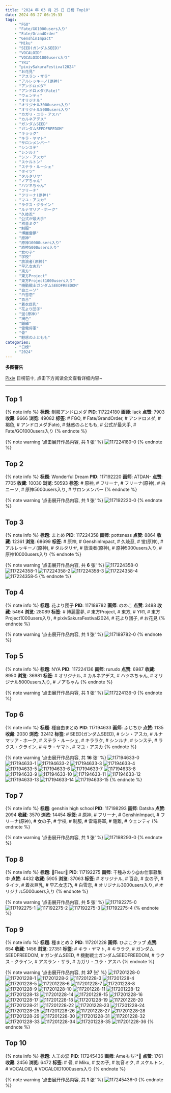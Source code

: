 ```yaml
---
title: "2024 年 03 月 25 日 日榜 Top10"
date: 2024-03-27 06:19:33
tags:
    - "FGO"
    - "Fate/GO1000users入り"
    - "Fate/GrandOrder"
    - "GenshinImpact"
    - "Miku"
    - "SEED(ガンダムSEED)"
    - "VOCALOID"
    - "VOCALOID1000users入り"
    - "YR1"
    - "pixivSakuraFestival2024"
    - "お花見"
    - "アスラン・ザラ"
    - "アルレッキーノ(原神)"
    - "アンドロメダ"
    - "アンドロメダ(Fate)"
    - "ウェンティ"
    - "オリジナル"
    - "オリジナル3000users入り"
    - "オリジナル5000users入り"
    - "カガリ・ユラ・アスハ"
    - "カルネアデス"
    - "ガンダムSEED"
    - "ガンダムSEEDFREEDOM"
    - "キララク"
    - "キラ・ヤマト"
    - "サロンメンバー"
    - "シンステ"
    - "シンルナ"
    - "シン・アスカ"
    - "スケルトン"
    - "ステラ・ルーシェ"
    - "タイツ"
    - "タルタリヤ"
    - "ノアちゃん"
    - "ハツネちゃん"
    - "フリーナ"
    - "フリーナ(原神)"
    - "マユ・アスカ"
    - "ラクス・クライン"
    - "ルナマリア・ホーク"
    - "久岐忍"
    - "公式が最大手"
    - "初音ミク"
    - "制服"
    - "博麗霊夢"
    - "原神"
    - "原神10000users入り"
    - "原神5000users入り"
    - "女の子"
    - "学校"
    - "放浪者(原神)"
    - "早乙女志乃"
    - "東方"
    - "東方Project"
    - "東方Project1000users入り"
    - "機動戦士ガンダムSEEDFREEDOM"
    - "白ニーソ"
    - "白雪恋"
    - "百合"
    - "着衣巨乳"
    - "花より団子"
    - "蛍(原神)"
    - "褐色"
    - "鍾離"
    - "雷電将軍"
    - "骨"
    - "魅惑のふともも"
categories:
    - "日榜"
    - "2024"
---
```


<i class="fa fa-triangle-exclamation"></i>**多图警告**<i class="fa fa-triangle-exclamation"></i>

[Pixiv](https://www.pixiv.net/) 日榜前十, 点击下方阅读全文查看详细内容~

<!-- more -->

---

## Top 1

{% note info %}
**标题**: 制服アンドロメダ
**PID**: 117224180 **画师**: lack
**点赞**: 7903 **收藏**: 9666 **浏览**: 49082
**标签**: # FGO, # Fate/GrandOrder, # アンドロメダ, # 褐色, # アンドロメダ(Fate), # 魅惑のふともも, # 公式が最大手, # Fate/GO1000users入り
{% endnote %}

{% note warning '点击展开作品内容, 共 **1** 张' %}
![117224180-0](https://i.pixiv.re/img-original/img/2024/03/25/00/01/06/117224180_p0.png)
{% endnote %}

## Top 2

{% note info %}
**标题**: Wonderful Dream
**PID**: 117192220 **画师**: ATDAN-
**点赞**: 7705 **收藏**: 10030 **浏览**: 50593
**标签**: # 原神, # フリーナ, # フリーナ(原神), # 白ニーソ, # 原神5000users入り, # サロンメンバー
{% endnote %}

{% note warning '点击展开作品内容, 共 **1** 张' %}
![117192220-0](https://i.pixiv.re/img-original/img/2024/03/24/01/09/16/117192220_p0.png)
{% endnote %}

## Top 3

{% note info %}
**标题**: まとめ
**PID**: 117224358 **画师**: pottsness
**点赞**: 8864 **收藏**: 12361 **浏览**: 68699
**标签**: # 原神, # GenshinImpact, # 久岐忍, # 蛍(原神), # アルレッキーノ(原神), # タルタリヤ, # 放浪者(原神), # 原神5000users入り, # 原神10000users入り
{% endnote %}

{% note warning '点击展开作品内容, 共 **6** 张' %}
![117224358-0](https://i.pixiv.re/img-original/img/2024/03/26/01/14/22/117224358_p0.jpg)
![117224358-1](https://i.pixiv.re/img-original/img/2024/03/26/01/14/22/117224358_p1.jpg)
![117224358-2](https://i.pixiv.re/img-original/img/2024/03/26/01/14/22/117224358_p2.jpg)
![117224358-3](https://i.pixiv.re/img-original/img/2024/03/26/01/14/22/117224358_p3.jpg)
![117224358-4](https://i.pixiv.re/img-original/img/2024/03/26/01/14/22/117224358_p4.jpg)
![117224358-5](https://i.pixiv.re/img-original/img/2024/03/26/01/14/22/117224358_p5.jpg)
{% endnote %}

## Top 4

{% note info %}
**标题**: 花より団子
**PID**: 117189782 **画师**: ののこ
**点赞**: 3488 **收藏**: 5464 **浏览**: 28089
**标签**: # 博麗霊夢, # 東方Project, # 東方, # YR1, # 東方Project1000users入り, # pixivSakuraFestival2024, # 花より団子, # お花見
{% endnote %}

{% note warning '点击展开作品内容, 共 **1** 张' %}
![117189782-0](https://i.pixiv.re/img-original/img/2024/03/24/00/00/44/117189782_p0.jpg)
{% endnote %}

## Top 5

{% note info %}
**标题**: NYA
**PID**: 117224136 **画师**: rurudo
**点赞**: 6987 **收藏**: 8950 **浏览**: 36981
**标签**: # オリジナル, # カルネアデス, # ハツネちゃん, # オリジナル5000users入り, # ノアちゃん
{% endnote %}

{% note warning '点击展开作品内容, 共 **1** 张' %}
![117224136-0](https://i.pixiv.re/img-original/img/2024/03/25/01/47/34/117224136_p0.png)
{% endnote %}

## Top 6

{% note info %}
**标题**: 種自由まとめ
**PID**: 117194633 **画师**: ふじちか
**点赞**: 1135 **收藏**: 2030 **浏览**: 32412
**标签**: # SEED(ガンダムSEED), # シン・アスカ, # ルナマリア・ホーク, # ステラ・ルーシェ, # キララク, # シンルナ, # シンステ, # ラクス・クライン, # キラ・ヤマト, # マユ・アスカ
{% endnote %}

{% note warning '点击展开作品内容, 共 **16** 张' %}
![117194633-0](https://i.pixiv.re/img-original/img/2024/03/24/02/51/02/117194633_p0.png)
![117194633-1](https://i.pixiv.re/img-original/img/2024/03/24/02/51/02/117194633_p1.png)
![117194633-2](https://i.pixiv.re/img-original/img/2024/03/24/02/51/02/117194633_p2.png)
![117194633-3](https://i.pixiv.re/img-original/img/2024/03/24/02/51/02/117194633_p3.png)
![117194633-4](https://i.pixiv.re/img-original/img/2024/03/24/02/51/02/117194633_p4.png)
![117194633-5](https://i.pixiv.re/img-original/img/2024/03/24/02/51/02/117194633_p5.png)
![117194633-6](https://i.pixiv.re/img-original/img/2024/03/24/02/51/02/117194633_p6.png)
![117194633-7](https://i.pixiv.re/img-original/img/2024/03/24/02/51/02/117194633_p7.png)
![117194633-8](https://i.pixiv.re/img-original/img/2024/03/24/02/51/02/117194633_p8.png)
![117194633-9](https://i.pixiv.re/img-original/img/2024/03/24/02/51/02/117194633_p9.png)
![117194633-10](https://i.pixiv.re/img-original/img/2024/03/24/02/51/02/117194633_p10.png)
![117194633-11](https://i.pixiv.re/img-original/img/2024/03/24/02/51/02/117194633_p11.png)
![117194633-12](https://i.pixiv.re/img-original/img/2024/03/24/02/51/02/117194633_p12.png)
![117194633-13](https://i.pixiv.re/img-original/img/2024/03/24/02/51/02/117194633_p13.png)
![117194633-14](https://i.pixiv.re/img-original/img/2024/03/24/02/51/02/117194633_p14.png)
![117194633-15](https://i.pixiv.re/img-original/img/2024/03/24/02/51/02/117194633_p15.png)
{% endnote %}

## Top 7

{% note info %}
**标题**: genshin high school
**PID**: 117198293 **画师**: Datsha
**点赞**: 2094 **收藏**: 3570 **浏览**: 14454
**标签**: # 原神, # フリーナ, # GenshinImpact, # フリーナ(原神), # 女の子, # 学校, # 制服, # 雷電将軍, # 鍾離, # ウェンティ
{% endnote %}

{% note warning '点击展开作品内容, 共 **1** 张' %}
![117198293-0](https://i.pixiv.re/img-original/img/2024/03/24/07/47/24/117198293_p0.jpg)
{% endnote %}

## Top 8

{% note info %}
**标题**: 💜Fleur💜
**PID**: 117192275 **画师**: 千種みのり@お仕事募集中
**点赞**: 4432 **收藏**: 5905 **浏览**: 37063
**标签**: # オリジナル, # 百合, # 女の子, # タイツ, # 着衣巨乳, # 早乙女志乃, # 白雪恋, # オリジナル3000users入り, # オリジナル5000users入り
{% endnote %}

{% note warning '点击展开作品内容, 共 **5** 张' %}
![117192275-0](https://i.pixiv.re/img-original/img/2024/03/24/01/11/20/117192275_p0.jpg)
![117192275-1](https://i.pixiv.re/img-original/img/2024/03/24/01/11/20/117192275_p1.jpg)
![117192275-2](https://i.pixiv.re/img-original/img/2024/03/24/01/11/20/117192275_p2.jpg)
![117192275-3](https://i.pixiv.re/img-original/img/2024/03/24/01/11/20/117192275_p3.jpg)
![117192275-4](https://i.pixiv.re/img-original/img/2024/03/24/01/11/20/117192275_p4.jpg)
{% endnote %}

## Top 9

{% note info %}
**标题**: 種まとめ２
**PID**: 117201228 **画师**: ひよこクラブ
**点赞**: 654 **收藏**: 1456 **浏览**: 27351
**标签**: # キラ・ヤマト, # キララク, # ガンダムSEEDFREEDOM, # ガンダムSEED, # 機動戦士ガンダムSEEDFREEDOM, # ラクス・クライン, # アスラン・ザラ, # カガリ・ユラ・アスハ
{% endnote %}

{% note warning '点击展开作品内容, 共 **37** 张' %}
![117201228-0](https://i.pixiv.re/img-original/img/2024/03/24/10/50/47/117201228_p0.jpg)
![117201228-1](https://i.pixiv.re/img-original/img/2024/03/24/10/50/47/117201228_p1.jpg)
![117201228-2](https://i.pixiv.re/img-original/img/2024/03/24/10/50/47/117201228_p2.jpg)
![117201228-3](https://i.pixiv.re/img-original/img/2024/03/24/10/50/47/117201228_p3.jpg)
![117201228-4](https://i.pixiv.re/img-original/img/2024/03/24/10/50/47/117201228_p4.jpg)
![117201228-5](https://i.pixiv.re/img-original/img/2024/03/24/10/50/47/117201228_p5.jpg)
![117201228-6](https://i.pixiv.re/img-original/img/2024/03/24/10/50/47/117201228_p6.jpg)
![117201228-7](https://i.pixiv.re/img-original/img/2024/03/24/10/50/47/117201228_p7.jpg)
![117201228-8](https://i.pixiv.re/img-original/img/2024/03/24/10/50/47/117201228_p8.jpg)
![117201228-9](https://i.pixiv.re/img-original/img/2024/03/24/10/50/47/117201228_p9.jpg)
![117201228-10](https://i.pixiv.re/img-original/img/2024/03/24/10/50/47/117201228_p10.jpg)
![117201228-11](https://i.pixiv.re/img-original/img/2024/03/24/10/50/47/117201228_p11.jpg)
![117201228-12](https://i.pixiv.re/img-original/img/2024/03/24/10/50/47/117201228_p12.jpg)
![117201228-13](https://i.pixiv.re/img-original/img/2024/03/24/10/50/47/117201228_p13.jpg)
![117201228-14](https://i.pixiv.re/img-original/img/2024/03/24/10/50/47/117201228_p14.jpg)
![117201228-15](https://i.pixiv.re/img-original/img/2024/03/24/10/50/47/117201228_p15.jpg)
![117201228-16](https://i.pixiv.re/img-original/img/2024/03/24/10/50/47/117201228_p16.jpg)
![117201228-17](https://i.pixiv.re/img-original/img/2024/03/24/10/50/47/117201228_p17.jpg)
![117201228-18](https://i.pixiv.re/img-original/img/2024/03/24/10/50/47/117201228_p18.jpg)
![117201228-19](https://i.pixiv.re/img-original/img/2024/03/24/10/50/47/117201228_p19.jpg)
![117201228-20](https://i.pixiv.re/img-original/img/2024/03/24/10/50/47/117201228_p20.jpg)
![117201228-21](https://i.pixiv.re/img-original/img/2024/03/24/10/50/47/117201228_p21.jpg)
![117201228-22](https://i.pixiv.re/img-original/img/2024/03/24/10/50/47/117201228_p22.jpg)
![117201228-23](https://i.pixiv.re/img-original/img/2024/03/24/10/50/47/117201228_p23.jpg)
![117201228-24](https://i.pixiv.re/img-original/img/2024/03/24/10/50/47/117201228_p24.jpg)
![117201228-25](https://i.pixiv.re/img-original/img/2024/03/24/10/50/47/117201228_p25.jpg)
![117201228-26](https://i.pixiv.re/img-original/img/2024/03/24/10/50/47/117201228_p26.jpg)
![117201228-27](https://i.pixiv.re/img-original/img/2024/03/24/10/50/47/117201228_p27.jpg)
![117201228-28](https://i.pixiv.re/img-original/img/2024/03/24/10/50/47/117201228_p28.jpg)
![117201228-29](https://i.pixiv.re/img-original/img/2024/03/24/10/50/47/117201228_p29.jpg)
![117201228-30](https://i.pixiv.re/img-original/img/2024/03/24/10/50/47/117201228_p30.jpg)
![117201228-31](https://i.pixiv.re/img-original/img/2024/03/24/10/50/47/117201228_p31.jpg)
![117201228-32](https://i.pixiv.re/img-original/img/2024/03/24/10/50/47/117201228_p32.jpg)
![117201228-33](https://i.pixiv.re/img-original/img/2024/03/24/10/50/47/117201228_p33.jpg)
![117201228-34](https://i.pixiv.re/img-original/img/2024/03/24/10/50/47/117201228_p34.jpg)
![117201228-35](https://i.pixiv.re/img-original/img/2024/03/24/10/50/47/117201228_p35.jpg)
![117201228-36](https://i.pixiv.re/img-original/img/2024/03/24/10/50/47/117201228_p36.jpg)
{% endnote %}

## Top 10

{% note info %}
**标题**: 人工の涙
**PID**: 117245436 **画师**: Ameもちᵕ̈*🍭
**点赞**: 1761 **收藏**: 2456 **浏览**: 6472
**标签**: # 骨, # Miku, # 女の子, # 初音ミク, # スケルトン, # VOCALOID, # VOCALOID1000users入り
{% endnote %}

{% note warning '点击展开作品内容, 共 **1** 张' %}
![117245436-0](https://i.pixiv.re/img-original/img/2024/03/25/20/10/51/117245436_p0.jpg)
{% endnote %}
